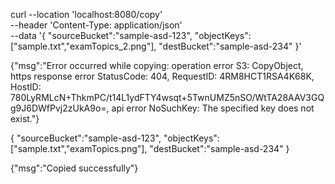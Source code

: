 curl --location 'localhost:8080/copy' \
--header 'Content-Type: application/json' \
--data '{
    "sourceBucket":"sample-asd-123",
    "objectKeys":["sample.txt","examTopics_2.png"],
    "destBucket":"sample-asd-234"
}'


{"msg":"Error occurred while copying: operation error S3: CopyObject, https response error StatusCode: 404, RequestID: 4RM8HCT1RSA4K68K, HostID: 780LyRMLcN+ThkmPC/t14L1ydFTY4wsqt+5TwnUMZ5nSO/WtTA28AAV3GQg9J6DWfPvj2zUkA9o=, api error NoSuchKey: The specified key does not exist."}



{
    "sourceBucket":"sample-asd-123",
    "objectKeys":["sample.txt","examTopics.png"],
    "destBucket":"sample-asd-234"
}

{"msg":"Copied successfully"}
